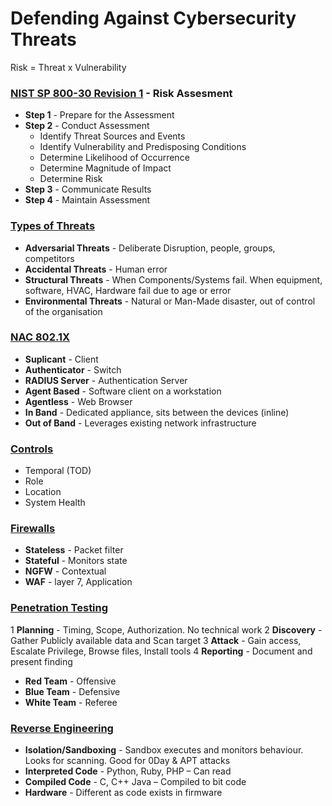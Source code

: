 # Defending Against Cybersecurity Threats
Risk = Threat x Vulnerability
### <u>NIST SP 800-30 Revision 1</u> - Risk Assesment
- **Step 1** - Prepare for the Assessment
- **Step 2** - Conduct Assessment
  - Identify Threat Sources and Events
  - Identify Vulnerability and Predisposing Conditions
  - Determine Likelihood of Occurrence
  - Determine Magnitude of Impact
  - Determine Risk
- **Step 3** - Communicate Results
- **Step 4** - Maintain Assessment

### <u>Types of Threats</u>
- **Adversarial Threats** - Deliberate Disruption, people, groups, competitors 
- **Accidental Threats** - Human error
- **Structural Threats** - When Components/Systems fail. When equipment, software, HVAC, Hardware fail due to age or error 
- **Environmental Threats** - Natural or Man-Made disaster, out of control of the organisation 

### <u>NAC 802.1X</u>
  - **Suplicant** - Client
  - **Authenticator** - Switch
  - **RADIUS Server** - Authentication Server
- **Agent Based** - Software client on a workstation
- **Agentless** - Web Browser
- **In Band** - Dedicated appliance, sits between the devices (inline)
- **Out of Band** - Leverages existing network infrastructure

### <u>Controls</u>
- Temporal (TOD)
- Role
- Location
- System Health

### <u>Firewalls</u>
- **Stateless** - Packet filter
- **Stateful** - Monitors state 
- **NGFW** - Contextual
- **WAF** - layer 7, Application 

### <u>Penetration Testing</u>
1 **Planning** - Timing, Scope, Authorization. No technical work
2 **Discovery** - Gather Publicly available data and Scan target
3 **Attack** - Gain access, Escalate Privilege, Browse files, Install tools
4 **Reporting** - Document and present finding
- **Red Team** - Offensive
- **Blue Team** - Defensive
- **White Team** - Referee

### <u>Reverse Engineering</u>
- **Isolation/Sandboxing** - Sandbox executes and monitors behaviour. Looks for scanning. Good for 0Day & APT attacks
- **Interpreted Code** - Python, Ruby, PHP – Can read
- **Compiled Code** - C, C++ Java – Compiled to bit code
- **Hardware** - Different as code exists in firmware
